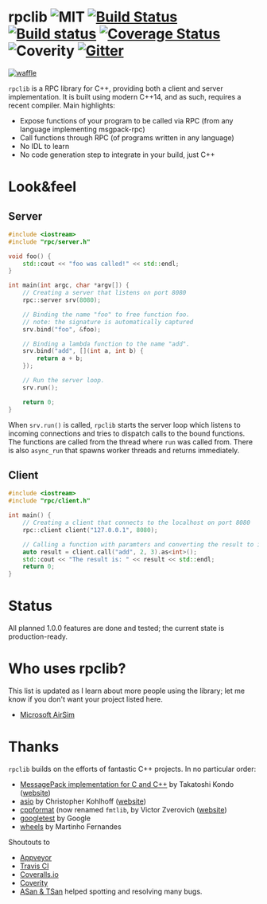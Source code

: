 
# rpclib ![MIT](https://img.shields.io/badge/license-MIT-blue.svg) [![Build Status](https://travis-ci.org/rpclib/rpclib.svg?branch=master)](https://travis-ci.org/rpclib/rpclib) [![Build status](https://ci.appveyor.com/api/projects/status/9lft2tlamcox8epq?svg=true)](https://ci.appveyor.com/project/sztomi/callme) [![Coverage Status](https://img.shields.io/codecov/c/github/rpclib/rpclib/dev.svg)](https://img.shields.io/codecov/c/github/rpclib/rpclib/dev.svg) ![Coverity](https://scan.coverity.com/projects/7259/badge.svg?flat=1) [![Gitter](https://img.shields.io/gitter/room/nwjs/nw.js.svg?maxAge=2592000)](https://gitter.im/rpclib/Lobby)

[![waffle](https://badge.waffle.io/rpclib/rpclib.svg?columns=In%20Progress,Waiting%20For%20Release)](https://waffle.io/rpclib/rpclib)

`rpclib` is a RPC library for C++, providing both a client and server implementation. It is built using modern C++14, and as such, requires a recent compiler. Main highlights:

  * Expose functions of your program to be called via RPC (from any language
    implementing msgpack-rpc)
  * Call functions through RPC (of programs written in any language)
  * No IDL to learn
  * No code generation step to integrate in your build, just C++

# Look&feel

## Server

```cpp
#include <iostream>
#include "rpc/server.h"

void foo() {
    std::cout << "foo was called!" << std::endl;
}

int main(int argc, char *argv[]) {
    // Creating a server that listens on port 8080
    rpc::server srv(8080);

    // Binding the name "foo" to free function foo.
    // note: the signature is automatically captured
    srv.bind("foo", &foo);

    // Binding a lambda function to the name "add".
    srv.bind("add", [](int a, int b) {
        return a + b;
    });

    // Run the server loop.
    srv.run();

    return 0;
}
```

When `srv.run()` is called, `rpclib` starts the server loop which listens to incoming connections
and tries to dispatch calls to the bound functions. The functions are called from the thread where
`run` was called from. There is also `async_run` that spawns worker threads and returns
immediately.

## Client

```cpp
#include <iostream>
#include "rpc/client.h"

int main() {
    // Creating a client that connects to the localhost on port 8080
    rpc::client client("127.0.0.1", 8080);

    // Calling a function with paramters and converting the result to int
    auto result = client.call("add", 2, 3).as<int>();
    std::cout << "The result is: " << result << std::endl;
    return 0;
}
```

# Status

All planned 1.0.0 features are done and tested; the current state is production-ready.

# Who uses rpclib?

This list is updated as I learn about more people using the library; let me
know if you don't want your project listed here.

  * [Microsoft AirSim](https://github.com/Microsoft/AirSim)

# Thanks

`rpclib` builds on the efforts of fantastic C++ projects. In no particular order:

  * [MessagePack implementation for C and C++](https://github.com/msgpack/msgpack-c) by Takatoshi Kondo ([website](http://msgpack.org/))
  * [asio](https://github.com/chriskohlhoff/asio) by Christopher Kohlhoff ([website](http://think-async.com/Asio))
  * [cppformat](https://github.com/fmtlib/fmt) (now renamed `fmtlib`, by Victor Zverovich ([website](http://fmtlib.net))
  * [googletest](https://github.com/google/googletest) by Google
  * [wheels](https://github.com/rmartinho/wheels) by Martinho Fernandes

Shoutouts to

  * [Appveyor](https://www.appveyor.com/)
  * [Travis CI](https://travis-ci.org)
  * [Coveralls.io](https://coveralls.io/)
  * [Coverity](http://www.coverity.com)
  * [ASan & TSan](https://github.com/google/sanitizers) helped spotting and resolving many bugs.




